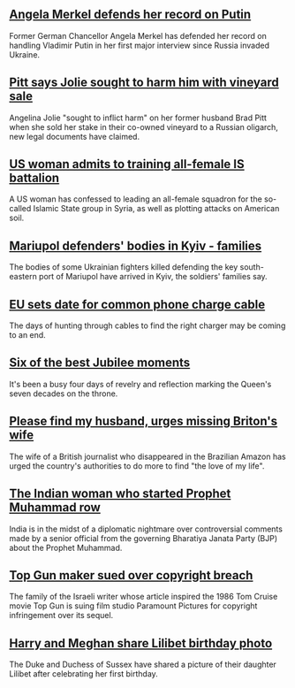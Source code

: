 ## [Angela Merkel defends her record on Putin](https://www.bbc.com/news/world-europe-61727450)
Former German Chancellor Angela Merkel has defended her record on handling Vladimir Putin in her first major interview since Russia invaded Ukraine.
## [Pitt says Jolie sought to harm him with vineyard sale](https://www.bbc.com/news/entertainment-arts-61716949)
Angelina Jolie "sought to inflict harm" on her former husband Brad Pitt when she sold her stake in their co-owned vineyard to a Russian oligarch, new legal documents have claimed.
## [US woman admits to training all-female IS battalion](https://www.bbc.com/news/world-us-canada-61727520)
A US woman has confessed to leading an all-female squadron for the so-called Islamic State group in Syria, as well as plotting attacks on American soil.
## [Mariupol defenders' bodies in Kyiv - families](https://www.bbc.com/news/world-europe-61723282)
The bodies of some Ukrainian fighters killed defending the key south-eastern port of Mariupol have arrived in Kyiv, the soldiers' families say.
## [EU sets date for common phone charge cable](https://www.bbc.com/news/technology-61720276)
The days of hunting through cables to find the right charger may be coming to an end.
## [Six of the best Jubilee moments](https://www.bbc.com/news/entertainment-arts-61695085)
It's been a busy four days of revelry and reflection marking the Queen's seven decades on the throne.
## [Please find my husband, urges missing Briton's wife](https://www.bbc.com/news/world-latin-america-61724926)
The wife of a British journalist who disappeared in the Brazilian Amazon has urged the country's authorities to do more to find "the love of my life".
## [The Indian woman who started Prophet Muhammad row](https://www.bbc.com/news/world-asia-india-61716241)
India is in the midst of a diplomatic nightmare over controversial comments made by a senior official from the governing Bharatiya Janata Party (BJP) about the Prophet Muhammad.
## [Top Gun maker sued over copyright breach](https://www.bbc.com/news/business-61714737)
The family of the Israeli writer whose article inspired the 1986 Tom Cruise movie Top Gun is suing film studio Paramount Pictures for copyright infringement over its sequel. 
## [Harry and Meghan share Lilibet birthday photo](https://www.bbc.com/news/uk-61711164)
The Duke and Duchess of Sussex have shared a picture of their daughter Lilibet after celebrating her first birthday. 
